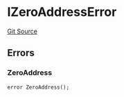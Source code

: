 # IZeroAddressError
[Git Source](https://github.com/thrackle-io/tron/blob/edf3093a9fed22d64a8edbc89ae73bfbadfe2a42/src/common/IErrors.sol)


## Errors
### ZeroAddress

```solidity
error ZeroAddress();
```

